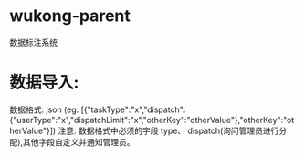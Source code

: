 # wukong-parent
数据标注系统
# 数据导入:
数据格式: json (eg: [{"taskType":"x","dispatch":{"userType":"x","dispatchLimit":"x","otherKey":"otherValue"},"otherKey":"otherValue"}])
注意: 数据格式中必须的字段 type、 dispatch(询问管理员进行分配),其他字段自定义并通知管理员。
